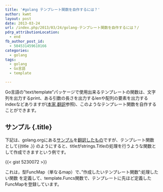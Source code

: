 ```yaml
---
title: '#golang テンプレート関数を自作するには？'
author: kwmt
layout: post
date: 2013-03-24
url: /index.php/2013/03/24/golang-テンプレート関数を自作するには？/
pdrp_attributionLocation:
  - end
fb_author_post_id:
  - 504531459610166
categories:
  - golang
tags:
  - golang
  - Go言語
  - template

---
```

Go言語の&#8221;text/template&#8221;パッケージで使用出来るテンプレートの関数は、文字列を出力するprint、ある引数の長さを出力するlenや配列の要素を出力するindexなどありますが([本家][1],[翻訳][2]参照)、このようなテンプレート関数を自作することができます。 

## サンプル {.title}

下記は、golang.orgにある[サンプル][3]を[翻訳したもの][4]ですが、テンプレート関数として{{title .}} のようにすると、titleがstrings.Titleの処理を行うような関数として作成できますという例です。 

{{< gist 5230072 >}}

これは，型FuncMap（単なるmap）で、&#8221;作成したいテンプレート関数&#8221;:処理したい関数 を定義して、template.Funcs関数で、テンプレートに先ほど定義したFuncMapを登録しています。

 [1]: http://golang.org/pkg/text/template/#hdr-Functions
 [2]: https://github.com/kwmt/golangwiki/blob/master/pkg/text/template/template.md#functions
 [3]: http://golang.org/pkg/text/template/#example_Template_func
 [4]: https://github.com/kwmt/golangwiki/blob/master/src/pkg/text/template/exampletemplate_func.go